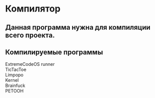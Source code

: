 # Компилятор

## Данная программа нужна для компиляции всего проекта.

## Компилируемые программы

ExtremeCodeOS runner <br>
TicTacToe <br>
Limpopo <br>
Kernel <br>
Brainfuck <br>
PETOOH <br>
